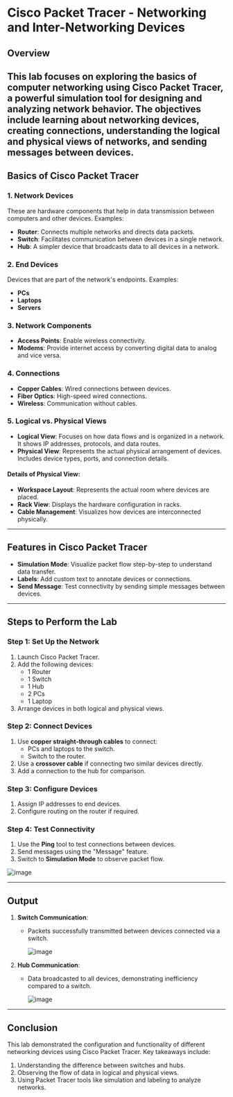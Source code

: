 # Cisco Packet Tracer - Networking and Inter-Networking Devices
## Overview
This lab focuses on exploring the basics of computer networking using **Cisco Packet Tracer**, a powerful simulation tool for designing and analyzing network behavior. The objectives include learning about networking devices, creating connections, understanding the logical and physical views of networks, and sending messages between devices.
---

## Basics of Cisco Packet Tracer

### 1. **Network Devices**
These are hardware components that help in data transmission between computers and other devices. Examples:
- **Router**: Connects multiple networks and directs data packets.
- **Switch**: Facilitates communication between devices in a single network.
- **Hub**: A simpler device that broadcasts data to all devices in a network.

### 2. **End Devices**
Devices that are part of the network's endpoints. Examples:
- **PCs**
- **Laptops**
- **Servers**

### 3. **Network Components**
- **Access Points**: Enable wireless connectivity.
- **Modems**: Provide internet access by converting digital data to analog and vice versa.

### 4. **Connections**
- **Copper Cables**: Wired connections between devices.
- **Fiber Optics**: High-speed wired connections.
- **Wireless**: Communication without cables.

### 5. **Logical vs. Physical Views**
- **Logical View**: Focuses on how data flows and is organized in a network. It shows IP addresses, protocols, and data routes.
- **Physical View**: Represents the actual physical arrangement of devices. Includes device types, ports, and connection details.

#### Details of Physical View:
- **Workspace Layout**: Represents the actual room where devices are placed.
- **Rack View**: Displays the hardware configuration in racks.
- **Cable Management**: Visualizes how devices are interconnected physically.

---

## Features in Cisco Packet Tracer
- **Simulation Mode**: Visualize packet flow step-by-step to understand data transfer.
- **Labels**: Add custom text to annotate devices or connections.
- **Send Message**: Test connectivity by sending simple messages between devices.

---

## Steps to Perform the Lab
### Step 1: Set Up the Network
1. Launch Cisco Packet Tracer.
2. Add the following devices:
   - 1 Router
   - 1 Switch
   - 1 Hub
   - 2 PCs
   - 1 Laptop
3. Arrange devices in both logical and physical views.

### Step 2: Connect Devices
1. Use **copper straight-through cables** to connect:
   - PCs and laptops to the switch.
   - Switch to the router.
2. Use a **crossover cable** if connecting two similar devices directly.
3. Add a connection to the hub for comparison.

### Step 3: Configure Devices
1. Assign IP addresses to end devices.
2. Configure routing on the router if required.

### Step 4: Test Connectivity
1. Use the **Ping** tool to test connections between devices.
2. Send messages using the "Message" feature.
3. Switch to **Simulation Mode** to observe packet flow.

![image](https://github.com/user-attachments/assets/7cb51aa5-94c3-4332-9a39-b4b4c8a5f66e)

---

## Output
1. **Switch Communication**:
   - Packets successfully transmitted between devices connected via a switch.
  
     ![image](https://github.com/user-attachments/assets/c0b0aa76-69d7-4854-b949-e0b0cfb5c6a7)
     
2. **Hub Communication**:
   - Data broadcasted to all devices, demonstrating inefficiency compared to a switch.

     ![image](https://github.com/user-attachments/assets/a3d6022f-01b4-446e-a8a1-cbd0cd8708dc)

---

## Conclusion
This lab demonstrated the configuration and functionality of different networking devices using Cisco Packet Tracer. Key takeaways include:
1. Understanding the difference between switches and hubs.
2. Observing the flow of data in logical and physical views.
3. Using Packet Tracer tools like simulation and labeling to analyze networks.
